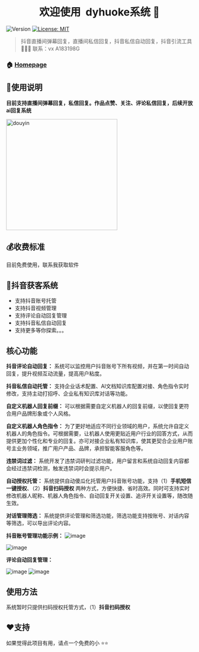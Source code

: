 <h1 align="center">欢迎使用&nbsp;&nbsp;dyhuoke系统 👋</h1>
<p>
  <img alt="Version" src="https://img.shields.io/badge/version-1.0.0-blue.svg?cacheSeconds=2592000" />
  <a href="#" target="_blank">
    <img alt="License: MIT" src="https://img.shields.io/badge/License-MIT-yellow.svg" />
  </a>
</p>



> 抖音直播间弹幕回复，直播间私信回复，抖音私信自动回复，抖音引流工具 🔮🤖🚀
> 联系：vx A183198G

### 🏠 [Homepage](https://github.com/gzfgit/douyin-huoke-bot)

## 🚀使用说明

**目前支持直播间弹幕回复，私信回复。作品点赞、关注、评论私信回复，后续开放ai回复系统**


<img src="./resource/image/wechat_group.png" alt="douyin" width="300px" />

## 💰收费标准

目前免费使用，联系我获取软件

## 🔮抖音获客系统

- 支持抖音账号托管
- 支持抖音视频管理
- 支持评论自动回复管理
- 支持抖音私信自动回复
- 支持更多等你探索。。。


## 核心功能

**抖音评论自动回复：** 系统可以监控用户抖音账号下所有视频，并在第一时间自动回复，提升视频互动流量，提高用户粘度。

**抖音私信自动托管：** 支持企业话术配置、AI文档知识库配置对接、角色指令实时修改，支持主动打招呼、企业私有知识库对话等功能。

**自定义机器人回复前缀：** 可以根据需要自定义机器人的回复前缀，以使回复更符合用户品牌形象或个人风格。

**自定义机器人角色指令：** 为了更好地适应不同行业领域的用户，系统允许自定义机器人的角色指令。可根据需要，让机器人使用更贴近用户行业的回答方式，从而提供更加个性化和专业的回复。亦可对接企业私有知识库，使其更契合企业用户账号主业务领域，推广用户产品、品牌，承担智能客服角色等。

**违禁词过滤：** 系统开发了违禁词研判过滤功能，用户留言和系统自动回复内容都会经过违禁词检测，触发违禁词时会提示用户。

**自动授权托管：** 系统提供自动傻瓜化托管用户抖音账号功能，支持（1）**手机短信一键授权**、（2）**抖音扫码授权** 两种方式，方便快捷、省时高效。同时可支持实时修改机器人昵称、机器人角色指令、自动回复开关设置、追评开关设置等，随改随生效。

**对话管理筛选：** 系统提供评论管理和筛选功能，筛选功能支持按账号、对话内容等筛选，可以导出评论内容。

**抖音账号管理功能示例：**
![image](https://github.com/user-attachments/assets/131ff2ca-5a70-4d32-9051-ffe18e4f7b09)


![image](https://github.com/user-attachments/assets/027cf2f3-87bc-4bdc-915d-8b8b513ca88a)



**评论自动回复管理：**

![image](https://github.com/user-attachments/assets/f292c9e5-c618-485f-acce-713905d81746)
![image](https://github.com/user-attachments/assets/da9413f5-516c-4b54-9e8a-55575dcfc43b)


## 使用方法

系统暂时只提供扫码授权托管方式，（1）**抖音扫码授权**

## ❤️支持

如果觉得此项目有用，请点一个免费的小 ⭐️⭐️


